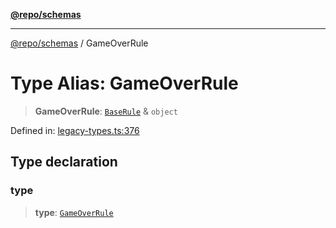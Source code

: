 [**@repo/schemas**](../README.md)

***

[@repo/schemas](../globals.md) / GameOverRule

# Type Alias: GameOverRule

> **GameOverRule**: [`BaseRule`](BaseRule.md) & `object`

Defined in: [legacy-types.ts:376](https://github.com/alexqguo/drinking-board-game-v3/blob/675bd7febb3071dfc3dca88ee4e9928e0ed24aab/packages/schemas/src/legacy-types.ts#L376)

## Type declaration

### type

> **type**: [`GameOverRule`](../enumerations/RuleType.md#gameoverrule)

